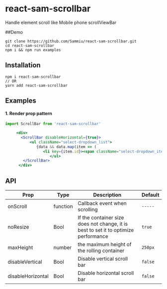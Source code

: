 # react-sam-scrollbar

Handle element scroll like Mobile phone scrollViewBar

##Demo

```
git clone https://github.com/Sammiu/react-sam-scrollbar.git
cd react-sam-scrollbar
npm i && npm run examples
```

## Installation

```
npm i react-sam-scrollbar
// OR
yarn add react-sam-scrollbar
```

## Examples

#### 1. Render prop pattern

```jsx
import ScrollBar from 'react-sam-scrollbar'

     <div>
       <ScrollBar disableHorizontal={true}>
           <ul className="select-dropdown_list">
              {data && data.map(item => (
                 <li key={item.id}><span className="select-dropdown_item_text">{item.name}</span></li>))}
                    </ul>
        </ScrollBar>
      </div>
```
## API

| Prop           | Type        | Description                                           | Default     |
 | --------------------- | ----------------- | ------------------------------------------------------------------------------------------------------------------------------------------------------------------------------------------------------------------------------------------------------------------------------------------------------------------------ | ----------- |
| onScroll          | function     | Callback event when scrolling                                                        | `-----`     |
| noResize          | Bool         | If the container size does not change, it is best to set it to optimize performance  | `true`     |
| maxHeight         | number       | the maximum height of the rolling container                                          | `250px`     |
| disableVertical   | Bool         | Disable vertical scroll bar                                                          | `false`     |
| disableHorizontal | Bool         | Disable horizontal scroll bar                                                        | `false`     |
